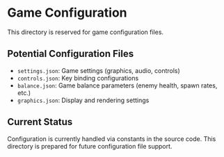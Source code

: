 # Game Configuration

This directory is reserved for game configuration files.

## Potential Configuration Files

- `settings.json`: Game settings (graphics, audio, controls)
- `controls.json`: Key binding configurations
- `balance.json`: Game balance parameters (enemy health, spawn rates, etc.)
- `graphics.json`: Display and rendering settings

## Current Status

Configuration is currently handled via constants in the source code.
This directory is prepared for future configuration file support.